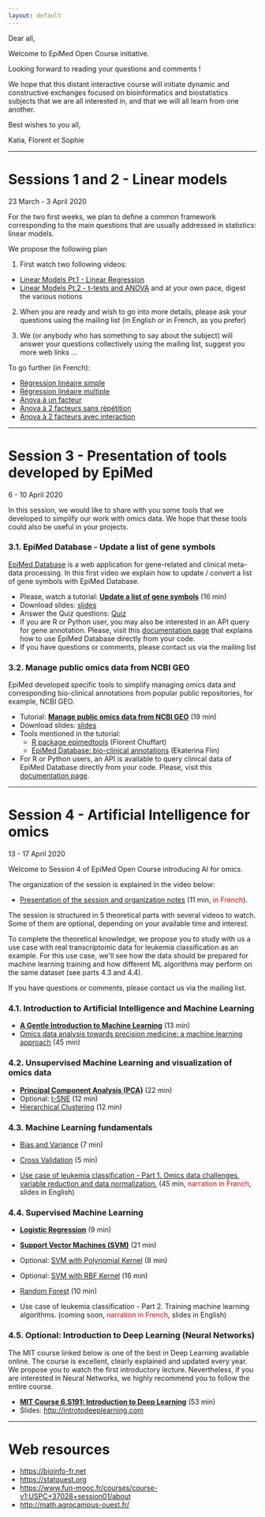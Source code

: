 ```yaml
---
layout: default
---
```


Dear all, 

Welcome to EpiMed Open Course initiative.

Looking forward to reading your questions and comments !

We hope that this distant interactive course will initiate dynamic and constructive exchanges focused on bioinformatics and biostatistics subjects that we are all interested in, and that we will all learn from one another.

Best wishes to you all,

Katia, Florent et Sophie

* * *

# Sessions 1 and 2 - Linear models

23 March - 3 April 2020

For the two first weeks, we plan to define a common framework corresponding to the main questions that are usually addressed in statistics: linear models.

We propose the following plan
1. First watch two following videos: 
 -  <a href="https://www.youtube.com/watch?v=nk2CQITm_eo" target="_blank">Linear Models Pt.1 - Linear Regression</a>
 -  <a href="https://www.youtube.com/watch?v=NF5_btOaCig" target="_blank">Linear Models Pt.2 - t-tests and ANOVA</a> 
and at your own pace, digest the various notions
 
2. When you are ready and wish to go into more details, please ask your questions using the mailing list (in English or in French, as you prefer)

3. We (or anybody who has something to say about the subject) will answer your questions collectively using the mailing list, suggest you more web links …

To go further (in French): 

- <a href="https://www.youtube.com/watch?v=OcWpu9NuyEI" target="_blank">Régression linéaire simple          </a> 
- <a href="https://www.youtube.com/watch?v=_Mbmf3HbMCc" target="_blank">Régression linéaire multiple        </a> 
- <a href="https://www.youtube.com/watch?v=M70yMVlQbUs" target="_blank">Anova à un facteur                  </a>
- <a href="https://www.youtube.com/watch?v=bpM_PL2RVcY" target="_blank">Anova à 2 facteurs sans répétition  </a> 
- <a href="https://www.youtube.com/watch?v=65sUYrDRFKU" target="_blank">Anova à 2 facteurs avec interaction </a>


* * *

# Session 3 - Presentation of tools developed by EpiMed

6 - 10 April 2020

In this session, we would like to share with you some tools that we developed to simplify our work with omics data. We hope that these tools could also be useful in your projects.

### 3.1. EpiMed Database - Update a list of gene symbols

<a href="http://epimed.univ-grenoble-alpes.fr/database/" target="_blank">EpiMed Database</a> is a web application for gene-related and clinical meta-data processing. In this first video we explain how to update / convert a list of gene symbols with EpiMed Database.

* Please, watch a tutorial: <a href="https://youtu.be/QBXUFVdreMk" target="_blank">**Update a list of gene symbols**</a> (16 min)
* Download slides: <a href="http://epimed.univ-grenoble-alpes.fr/downloads/epimed_open_course/EpiMed_Open_Course_update_gene_symbols_with_EpiMed_database.pdf" target="_blank">slides</a>
* Answer the Quiz questions: <a href="https://docs.google.com/forms/d/e/1FAIpQLSdtkCynPExJo3oFhmtnE-9Iwgx3SBI8zCXCREWshm6saKV1tQ/viewform?vc=0&c=0&w=1" target="_blank">Quiz</a>
* If you are R or Python user, you may also be interested in an API query for gene annotation. Please, visit this <a href="http://epimed.univ-grenoble-alpes.fr/database/apiQueryGenes" target="_blank">documentation page</a> that explains how to use EpiMed Database directly from your code. 
* If you have questions or comments, please contact us via the mailing list

### 3.2. Manage public omics data from NCBI GEO

EpiMed developed specific tools to simplify managing omics data and corresponding bio-clinical annotations from popular public repositories, for example, NCBI GEO.

* Tutorial: <a href="https://youtu.be/lSEifh6JoCA" target="_blank">**Manage public omics data from NCBI GEO**</a> (19 min)
* Download slides: <a href="http://epimed.univ-grenoble-alpes.fr/downloads/epimed_open_course/EpiMed_Open_Course_manage_omics_data_from_NCBI_GEO.pdf" target="_blank">slides</a>
* Tools mentioned in the tutorial:
	- <a href="https://github.com/fchuffar/epimedtools" target="_blank">R package epimedtools</a> (Florent Chuffart)
	- <a href="http://epimed.univ-grenoble-alpes.fr/database/series" target="_blank">EpiMed Database: bio-clinical annotations</a> (Ekaterina Flin)
* For R or Python users, an API is available to query clinical data of EpiMed Database directly from your code. Please, visit this <a href="http://epimed.univ-grenoble-alpes.fr/database/apiQuerySamples" target="_blank">documentation page</a>. 

* * *

# Session 4 - Artificial Intelligence for omics

13 - 17 April 2020

Welcome to Session 4 of EpiMed Open Course introducing AI for omics. 

The organization of the session is explained in the video below:

* <a href="https://youtu.be/s9iq6OIgDTs" target="_blank">Presentation of the session and organization notes</a> (11 min, <font color="red">in French</font>).

The session is structured in 5 theoretical parts with several videos to watch. Some of them are optional, depending on your available time and interest. 

To complete the theoretical knowledge, we propose you to study with us a use case with real transcriptomic data for leukemia classification as an example. For this use case, we'll see how the data should be prepared for machine learning training and how different ML algorithms may perform on the same dataset (see parts 4.3 and 4.4).

If you have questions or comments, please contact us via the mailing list.

### 4.1. Introduction to Artificial Intelligence and Machine Learning
* <a href="https://www.youtube.com/watch?v=Gv9_4yMHFhI" target="_blank">**A Gentle Introduction to Machine Learning**</a> (13 min)
* <a href="https://www.youtube.com/watch?v=mWlxpvsli0s" target="_blank">Omics data analysis towards precision medicine: a machine learning approach</a> (45 min)

### 4.2. Unsupervised Machine Learning and visualization of omics data
* <a href="https://www.youtube.com/watch?v=FgakZw6K1QQ" target="_blank">**Principal Component Analysis (PCA)**</a> (22 min)
* Optional: <a href="https://www.youtube.com/watch?v=NEaUSP4YerM" target="_blank">t-SNE</a> (12 min)
* <a href="https://www.youtube.com/watch?v=7xHsRkOdVwo" target="_blank">Hierarchical Clustering</a> (12 min)

### 4.3. Machine Learning fundamentals
* <a href="https://www.youtube.com/watch?v=EuBBz3bI-aA" target="_blank">Bias and Variance</a> (7 min)
* <a href="https://www.youtube.com/watch?v=fSytzGwwBVw" target="_blank">Cross Validation</a> (5 min)

* <a href="https://www.youtube.com/watch?v=DotE25SLYUA" target="_blank">Use case of leukemia classification - Part 1. Omics data challenges, variable reduction and data normalization.</a> (45 min, <font color="red">narration in French</font>, slides in English)


### 4.4. Supervised Machine Learning
* <a href="https://www.youtube.com/watch?v=yIYKR4sgzI8" target="_blank">**Logistic Regression**</a> (9 min)
* <a href="https://www.youtube.com/watch?v=efR1C6CvhmE" target="_blank">**Support Vector Machines (SVM)**</a> (21 min)
* Optional: <a href="https://www.youtube.com/watch?v=Toet3EiSFcM" target="_blank">SVM with Polynomial Kernel</a> (8 min)
* Optional: <a href="https://www.youtube.com/watch?v=Qc5IyLW_hns" target="_blank">SVM with RBF Kernel</a> (16 min)
* <a href="https://www.youtube.com/watch?v=J4Wdy0Wc_xQ" target="_blank">Random Forest</a> (10 min)

* Use case of leukemia classification - Part 2. Training machine learning algorithms. (coming soon, <font color="red">narration in French</font>, slides in English)


### 4.5. Optional: Introduction to Deep Learning (Neural Networks)

The MIT course linked below is one of the best in Deep Learning available online. The course is excellent, clearly explained and updated every year. We propose you to watch the first introductory lecture. Nevertheless, if you are interested in Neural Networks, we highly recommend you to follow the entire course. 

* <a href="https://www.youtube.com/watch?v=njKP3FqW3Sk" target="_blank">**MIT Course 6.S191: Introduction to Deep Learning**</a> (53 min)
* Slides: <a href="http://introtodeeplearning.com" target="_blank">http://introtodeeplearning.com</a>

* * *


# Web resources

- https://bioinfo-fr.net 
- https://statquest.org 
- https://www.fun-mooc.fr/courses/course-v1:USPC+37028+session01/about 
- http://math.agrocampus-ouest.fr/ 
